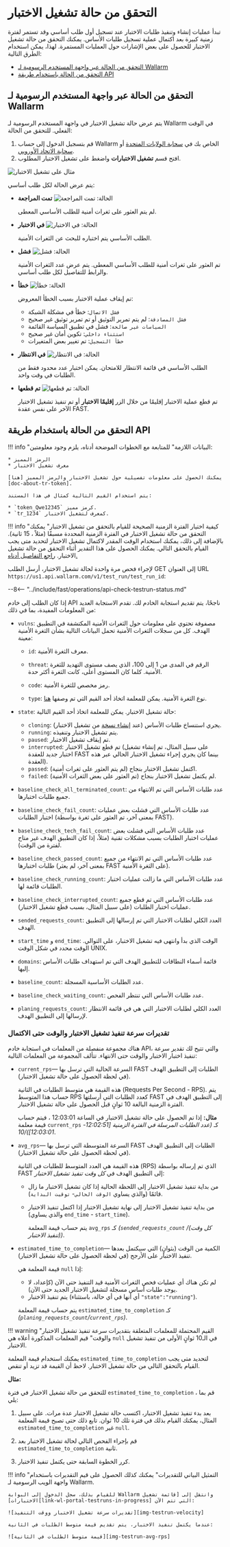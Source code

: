[doc-about-tr-token]:   internals.md

[img-testrun-velocity]: ../../images/fast/poc/en/checking-testrun-status/testrun-velocity.png
[img-testrun-avg-rps]:  ../../images/fast/poc/en/checking-testrun-status/testrun-avg-rps.png
[img-status-passed]:        ../../images/fast/qsg/common/test-interpretation/pass-colored.png
[img-status-failed]:        ../../images/fast/qsg/common/test-interpretation/fail-colored.png
[img-status-inprogress]:    ../../images/fast/qsg/common/test-interpretation/in-progress.png
[img-status-error]:         ../../images/fast/qsg/common/test-interpretation/error-colored.png
[img-status-waiting]:       ../../images/fast/qsg/common/test-interpretation/waiting-colored.png
[img-status-interrupted]:   ../../images/fast/qsg/common/test-interpretation/interrupted-colored.png
[img-test-runs]:            ../../images/fast/poc/en/checking-testrun-status/test-runs.png

[link-wl-portal-testruns-in-progress]:  https://us1.my.wallarm.com/testing/?status=running

[link-integration-chapter]:         integration-overview.md
[link-vuln-list]:                   ../vuln-list.md

[anchor-testrun-estimates]:         #estimates-of-test-runs-execution-speed-and-time-to-completion

[doc-testrun-copying]:              copy-testrun.md
[doc-stop-recording]:               stop-recording.md


# التحقق من حالة تشغيل الاختبار

تبدأ عمليات إنشاء وتنفيذ طلبات الاختبار عند تسجيل أول طلب أساسي وقد تستمر لفترة زمنية كبيرة بعد اكتمال عملية تسجيل طلبات الأساس. يمكنك التحقق من حالة تشغيل الاختبار للحصول على بعض الإشارات حول العمليات المستمرة. لهذا، يمكن استخدام الطرق التالية:

* [التحقق من الحالة عبر واجهة المستخدم الرسومية لـ Wallarm](#checking-the-state-via-wallarm-ui)
* [التحقق من الحالة باستخدام طريقة API](#checking-the-state-using-api-method)

## التحقق من الحالة عبر واجهة المستخدم الرسومية لـ Wallarm

يتم عرض حالة تشغيل الاختبار في واجهة المستخدم الرسومية لـ Wallarm في الوقت الفعلي. للتحقق من الحالة:

1. قم بتسجيل الدخول إلى حساب Wallarm الخاص بك في [سحابة الولايات المتحدة](https://us1.my.wallarm.com/) أو [سحابة الاتحاد الأوروبي](https://my.wallarm.com/).
2. افتح قسم **تشغيل الاختبارات** واضغط على تشغيل الاختبار المطلوب.

![مثال على تشغيل الاختبار][img-test-runs]

يتم عرض الحالة لكل طلب أساسي:

* **تمت المراجعة** ![الحالة: تمت المراجعة][img-status-passed]

    لم يتم العثور على ثغرات أمنية للطلب الأساسي المعطى.

* **في الاختبار** ![الحالة: في الاختبار][img-status-inprogress]

    الطلب الأساسي يتم اختباره للبحث عن الثغرات الأمنية.

* **فشل** ![الحالة: فشل][img-status-failed]  

    تم العثور على ثغرات أمنية للطلب الأساسي المعطى. يتم عرض عدد الثغرات الأمنية والرابط للتفاصيل لكل طلب أساسي.

* **خطأ** ![الحالة: خطأ][img-status-error]  

    تم إيقاف عملية الاختبار بسبب الخطأ المعروض:

    * `فشل الاتصال`: خطأ في مشكلة الشبكة
    * `فشل المصادقة`: لم يتم تمرير التوثيق أو تم تمرير توثيق غير صحيح
    * `السياسات غير صالحة`: فشل في تطبيق السياسة القائمة
    * `استثناء داخلي`: تكوين أمان غير صحيح
    * `خطأ التسجيل`: تم تغيير بعض المتغيرات    

* **في الانتظار** ![الحالة: في الانتظار][img-status-waiting]      

    الطلب الأساسي في قائمة الانتظار للامتحان. يمكن اختبار عدد محدود فقط من الطلبات في وقت واحد.

* **تم قطعها** ![الحالة: تم قطعها][img-status-interrupted]

    تم قطع عملية الاختبار إقليمًا من خلال الزر **إقليمًا الاختبار** أو تم تنفيذ تشغيل الاختبار الآخر على نفس عقدة FAST.

## التحقق من الحالة باستخدام طريقة API

!!! info "البيانات اللازمة"
    للمتابعة مع الخطوات الموضحة أدناه، يلزم وجود معلومتين:

    * الرمز المميز
    * معرف تشغيل الاختبار

    يمكنك الحصول على معلومات تفصيلية حول تشغيل الاختبار والرمز المميز [هنا][doc-about-tr-token].

    يتم استخدام القيم التالية كمثال في هذا المستند:

    * `token_Qwe12345` كرمز مميز.
    * `tr_1234` كمعرف لتشغيل الاختبار.


!!! info "كيفية اختيار الفترة الزمنية الصحيحة للقيام بالتحقق من تشغيل الاختبار"
    يمكنك التحقق من حالة تشغيل الاختبار في الفترة الزمنية المحددة مسبقًا (مثلاً ، 15 ثانية). بالإضافة إلى ذلك، يمكنك استخدام الوقت المقدر لاكتمال تشغيل الاختبار لتحديد متى يجب القيام بالتحقق التالي. يمكنك الحصول على هذا التقدير أثناء التحقق من حالة تشغيل الاختبار. [راجع التفاصيل أدناه.][anchor-testrun-estimates]

لإجراء فحص مرة واحدة لحالة تشغيل الاختبار، أرسل الطلب GET إلى العنوان URL `https://us1.api.wallarm.com/v1/test_run/test_run_id`:

--8<-- "../include/fast/operations/api-check-testrun-status.md"

إذا كان الطلب إلى خادم API ناجحًا، يتم تقديم استجابة الخادم لك. تقدم الاستجابة العديد من المعلومات المفيدة، بما في ذلك:

* `vulns`: مصفوفة تحتوي على معلومات حول الثغرات الأمنية المكتشفة في التطبيق الهدف. كل من سجلات الثغرات الأمنية تحمل البيانات التالية بشأن الثغرة الأمنية معينة:
    * `id`: معرف الثغرة الأمنية.
    
    * `threat`: الرقم في المدى من 1 إلى 100، الذي يصف مستوى التهديد للثغرة الأمنية. كلما كان المستوى أعلى، كانت الثغرة أكثر حدة.
    * `code`: رمز مخصص للثغرة الأمنية.

    * `type`: نوع الثغرة الأمنية. يمكن للمعلمة اتخاذ أحد القيم التي تم وصفها [هنا][link-vuln-list].
    
* `state`: حالة تشغيل الاختبار. يمكن للمعلمة اتخاذ أحد القيم التالية:
    * `cloning`: يجري استنساخ طلبات الأساس (عند [إنشاء نسخة][doc-testrun-copying] من تشغيل الاختبار).
    * `running`: يتم تشغيل الاختبار وتنفيذه.
    * `paused`: تم إيقاف تشغيل الاختبار.
    * `interrupted`: تم قطع تشغيل الاختبار (على سبيل المثال، تم إنشاء تشغيل اختبار جديد للعقدة FAST بينما كان يجري إجراء تشغيل الاختبار الحالي عبر هذه العقدة).
    * `passed`: اكتمل تشغيل الاختبار بنجاح (لم يتم العثور على ثغرات أمنية).
    * `failed`: لم يكتمل تشغيل الاختبار بنجاح (تم العثور على بعض الثغرات الأمنية).
    
* `baseline_check_all_terminated_count`: عدد طلبات الأساس التي تم الانتهاء من جميع طلبات اختبارها.
    
* `baseline_check_fail_count`: عدد طلبات الأساس التي فشلت بعض عمليات اختبار الطلبات (بمعنى آخر، تم العثور على ثغرة بواسطة FAST).
    
* `baseline_check_tech_fail_count`: عدد طلبات الأساس التي فشلت بعض عمليات اختبار الطلبات بسبب مشكلات تقنية (مثلاً، إذا كان التطبيق الهدف غير متاح لفترة من الوقت).
    
* `baseline_check_passed_count`: عدد طلبات الأساس التي تم الانتهاء من جميع طلبات اختبارها (بمعنى آخر، لم يعثر FAST على الثغرة الأمنية).

* `baseline_check_running_count`: عدد طلبات الأساس التي ما زالت عمليات اختبار الطلبات قائمة لها.
    
* `baseline_check_interrupted_count`: عدد طلبات الأساس التي تم قطع جميع عمليات اختبار الطلبات (على سبيل المثال، بسبب قطع تشغيل الاختبار).
    
* `sended_requests_count`: العدد الكلي لطلبات الاختبار التي تم إرسالها إلى التطبيق الهدف.
    
* `start_time` و `end_time`: الوقت الذي بدأ وانتهى فيه تشغيل الاختبار، على التوالي. الوقت محدد في شكل الوقت UNIX.
    
* `domains`: قائمة أسماء النطاقات للتطبيق الهدف التي تم استهداف طلبات الأساس إليها. 
    
* `baseline_count`: عدد الطلبات الأساسية المسجلة.
    
* `baseline_check_waiting_count`: عدد طلبات الأساس التي تنتظر الفحص.

* `planing_requests_count`: العدد الكلي لطلبات الاختبار التي هي في قائمة الانتظار لإرسالها إلى التطبيق الهدف.

### تقديرات سرعة تنفيذ تشغيل الاختبار والوقت حتى الاكتمال

هناك مجموعة منفصلة من المعلمات في استجابة خادم API، والتي تتيح لك تقدير سرعة تنفيذ اختبار الاختبار والوقت حتى الانتهاء. تتألف المجموعة من المعلمات التالية:

* `current_rps`— السرعة الحالية التي ترسل بها FAST الطلبات إلى التطبيق الهدف (في لحظة الحصول على حالة تشغيل الاختبار).

    هذه القيمة هي متوسط ​​الطلبات في الثانية (Requests Per Second - RPS). يتم حساب هذا المتوسط ​​RPS كعدد الطلبات التي أرسلتها FAST إلى التطبيق الهدف في الفترة الزمنية البالغة 10 ثوانٍ قبل الحصول على حالة تشغيل الاختبار.

    **مثال:**
    إذا تم الحصول على حالة تشغيل الاختبار في الساعة 12:03:01 ، فيتم حساب قيمة معلمة `current_rps` كـ *(عدد الطلبات المرسلة في الفترة الزمنية [12:02:51-12:03:01])/10*.

* `avg_rps`— السرعة المتوسطة التي ترسل بها FAST الطلبات إلى التطبيق الهدف (في لحظة الحصول على حالة تشغيل الاختبار).

    هذه القيمة هي العدد المتوسط  للطلبات في الثانية (RPS) الذي تم إرساله بواسطة FAST إلى التطبيق الهدف في *كل وقت تنفيذ تشغيل الاختبار*:

    * من بداية تنفيذ تشغيل الاختبار إلى اللحظة الحالية إذا كان تشغيل الاختبار ما زال قائمًا (والذي يساوي `الوقت الحالي`- `توقيت البداية`).
    * من بداية تنفيذ تشغيل الاختبار إلى نهاية تشغيل الاختبار إذا اكتمل تنفيذ الاختبار (والذي يساوي `end_time` - `start_time`).

        يتم حساب قيمة المعلمة `avg_rps` كـ *(`sended_requests_count` /(كل وقت تنفيذ الاختبار))*.
    
* `estimated_time_to_completion`— الكمية من الوقت (بثوانٍ) التي سيكتمل بعدها تنفيذ الاختبار على الأرجح (في لحظة الحصول على حالة تشغيل الاختبار). 

    قيمة المعلمة هي `null` إذا:

    * لم تكن هناك أي عمليات فحص الثغرات الأمنية قيد التنفيذ حتى الآن (كإعداد، لا يوجد طلبات أساس مسجلة لتشغيل الاختبار الجديد حتى الآن).
    * يتم تنفيذ الاختبار (أي أنها في أي حالة، باستثناء `"state":"running"`).
   
    يتم حساب قيمة المعلمة `estimated_time_to_completion` كـ *(`planing_requests_count`/`current_rps`)*.
      
!!! warning "القيم المحتملة للمعلمات المتعلقة بتقديرات سرعة تنفيذ تشغيل الاختبار والوقت"
    قيم المعلمات المذكورة أعلاه هي `null` في الـ10 ثوانٍ الأولى من تنفيذ تشغيل الاختبار.

يمكنك استخدام قيمة المعلمة `estimated_time_to_completion` لتحديد متى يجب القيام بالتحقق التالي من حالة تشغيل الاختبار. لاحظ أن القيمة قد تزيد أو تنقص.

**مثال:**

للتحقق من حالة تشغيل الاختبار في فترة `estimated_time_to_completion` ، قم بما يلي:

1. بعد بدء تنفيذ تشغيل الاختبار، اكتسب حالة تشغيل الاختبار عدة مرات. على سبيل المثال، يمكنك القيام بذلك في فترة تلك 10 ثوان. تابع ذلك حتى تصبح قيمة المعلمة `estimated_time_to_completion` غير `null`.

2. قم بإجراء الفحص التالي لحالة تشغيل الاختبار بعد `estimated_time_to_completion` ثانية.

3. كرر الخطوة السابقة حتى يكتمل تنفيذ الاختبار.

!!! info "التمثيل البياني للتقديرات"
    يمكنك كذلك الحصول على قيم التقديرات باستخدام واجهة الويب الرسومية لـ Wallarm.
    
    للقيام بذلك، سجل الدخول إلى البوابة Wallarm وانتقل إلى [قائمة تشغيل الاختبارات][link-wl-portal-testruns-in-progress] التي تتم الآن:
    
    ![تقديرات سرعة تشغيل الاختبار ووقت التنفيذ][img-testrun-velocity]
    
    عندما يكتمل تنفيذ الاختبار، يتم تقديم قيمة متوسط ​​الطلبات في الثانية:
    
    ![قيمة متوسط ​​الطلبات في الثانية][img-testrun-avg-rps]
